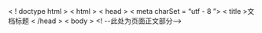    < ! doctype html >
   < html >
   < head > 
       < meta charSet = “utf - 8 ”>
       < title >文档标题</title >
   < /head >
   < body >
       <! --此处为页面正文部分-->
   </body >
   </html >
